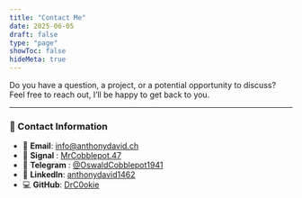 ```yaml
---
title: "Contact Me"
date: 2025-06-05
draft: false
type: "page"
showToc: false
hideMeta: true
---
```


Do you have a question, a project, or a potential opportunity to discuss?  
Feel free to reach out, I’ll be happy to get back to you.

---

### 🔗 Contact Information

- 📧 **Email**: [info@anthonydavid.ch](mailto:info@anthonydavid.ch)  
- 💬 **Signal** : [MrCobblepot.47](https://signal.me/#eu/CEdRR6gScVeVwmRfz8eHpJZopwFCnU5g6HnTG-edjxy2f87-qZ5Ji6Hb0lIJZWIZ)  
- 📲 **Telegram** : [@OswaldCobblepot1941](https://t.me/OswaldCobblepot1941)  
- 💼 **LinkedIn**: [anthonydavid1462](https://www.linkedin.com/in/anthonydavid1462/)  
- 💻 **GitHub**: [DrC0okie](https://github.com/DrC0okie)  
